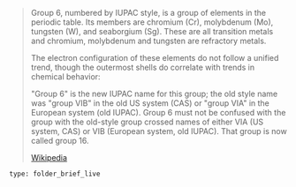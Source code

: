 
> Group 6, numbered by IUPAC style, is a group of elements in the periodic table. Its members are chromium (Cr), molybdenum (Mo), tungsten (W), and seaborgium (Sg). These are all transition metals and chromium, molybdenum and tungsten are refractory metals.
>
> The electron configuration of these elements do not follow a unified trend, though the outermost shells do correlate with trends in chemical behavior:
>
> "Group 6" is the new IUPAC name for this group; the old style name was "group VIB" in the old US system (CAS) or "group VIA" in the European system (old IUPAC). Group 6 must not be confused with the group with the old-style group crossed names of either VIA (US system, CAS) or VIB (European system, old IUPAC). That group is now called group 16.
>
> [Wikipedia](https://en.wikipedia.org/wiki/Group%206%20element)
 
```ccard
type: folder_brief_live
```
 
